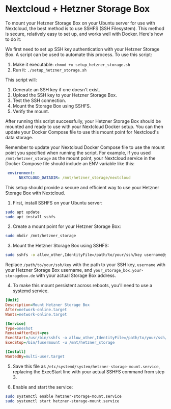 # Nextcloud + Hetzner Storage Box
To mount your Hetzner Storage Box on your Ubuntu server for use with Nextcloud, the best method is to use SSHFS (SSH Filesystem). This method is secure, relatively easy to set up, and works well with Docker. Here's how to do it:

We first need to set up SSH key authentication with your Hetzner Storage Box. A script can be used to automate this process. To use this script:

1. Make it executable: `chmod +x setup_hetzner_storage.sh`
2. Run it: `./setup_hetzner_storage.sh`

This script will:
1. Generate an SSH key if one doesn't exist.
2. Upload the SSH key to your Hetzner Storage Box.
3. Test the SSH connection.
4. Mount the Storage Box using SSHFS.
5. Verify the mount.

After running this script successfully, your Hetzner Storage Box should be mounted and ready to use with your Nextcloud Docker setup. You can then update your Docker Compose file to use this mount point for Nextcloud's data storage.

Remember to update your Nextcloud Docker Compose file to use the mount point you specified when running the script. For example, if you used `/mnt/hetzner_storage` as the mount point, your Nextcloud service in the Docker Compose file should include an ENV variable like this:

```yaml
 environment:
      NEXTCLOUD_DATADIR: /mnt/hetzner_storage/nextcloud 
```

This setup should provide a secure and efficient way to use your Hetzner Storage Box with Nextcloud.

1. First, install SSHFS on your Ubuntu server:

```bash
sudo apt update
sudo apt install sshfs
```

2. Create a mount point for your Hetzner Storage Box:

```bash
sudo mkdir /mnt/hetzner_storage
```

3. Mount the Hetzner Storage Box using SSHFS:

```bash
sudo sshfs -o allow_other,IdentityFile=/path/to/your/ssh/key username@your_storage_box.your-storagebox.de:/home /mnt/hetzner_storage
```

Replace `/path/to/your/ssh/key` with the path to your SSH key, `username` with your Hetzner Storage Box username, and `your_storage_box.your-storagebox.de` with your actual Storage Box address.

4. To make this mount persistent across reboots, you'll need to use a systemd service.

```ini
[Unit]
Description=Mount Hetzner Storage Box
After=network-online.target
Wants=network-online.target

[Service]
Type=oneshot
RemainAfterExit=yes
ExecStart=/usr/bin/sshfs -o allow_other,IdentityFile=/path/to/your/ssh/key username@your_storage_box.your-storagebox.de:/home /mnt/hetzner_storage
ExecStop=/bin/fusermount -u /mnt/hetzner_storage

[Install]
WantedBy=multi-user.target

```

5. Save this file as `/etc/systemd/system/hetzner-storage-mount.service`, replacing the ExecStart line with your actual SSHFS command from step 3.

6. Enable and start the service:

```bash
sudo systemctl enable hetzner-storage-mount.service
sudo systemctl start hetzner-storage-mount.service
```

